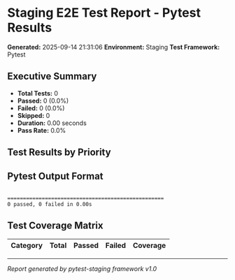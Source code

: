 # Staging E2E Test Report - Pytest Results

**Generated:** 2025-09-14 21:31:06
**Environment:** Staging
**Test Framework:** Pytest

## Executive Summary

- **Total Tests:** 0
- **Passed:** 0 (0.0%)
- **Failed:** 0 (0.0%)
- **Skipped:** 0
- **Duration:** 0.00 seconds
- **Pass Rate:** 0.0%

## Test Results by Priority

## Pytest Output Format

```

==================================================
0 passed, 0 failed in 0.00s
```

## Test Coverage Matrix

| Category | Total | Passed | Failed | Coverage |
|----------|-------|--------|--------|----------|

---
*Report generated by pytest-staging framework v1.0*
